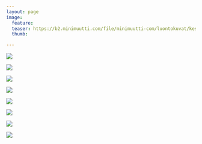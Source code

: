 ```yaml
---
layout: page
image:
  feature:
  teaser: https://b2.minimuutti.com/file/minimuutti-com/luontokuvat/kes%C3%A4/11/DS58011-245px.jpg
  thumb:

---
```


![](https://b2.minimuutti.com/file/minimuutti-com/luontokuvat/kes%C3%A4/11/DS58022-800px.jpg)

![](https://b2.minimuutti.com/file/minimuutti-com/luontokuvat/kes%C3%A4/11/DS58025-800px.jpg)

![](https://b2.minimuutti.com/file/minimuutti-com/luontokuvat/kes%C3%A4/11/DS58005-800px.jpg)

![](https://b2.minimuutti.com/file/minimuutti-com/luontokuvat/kes%C3%A4/11/DS58051-800px.jpg)

![](https://b2.minimuutti.com/file/minimuutti-com/luontokuvat/kes%C3%A4/11/DS58061-800px.jpg)

![](https://b2.minimuutti.com/file/minimuutti-com/luontokuvat/kes%C3%A4/11/DS58011-800px.jpg)

![](https://b2.minimuutti.com/file/minimuutti-com/luontokuvat/kes%C3%A4/11/DS58014-800px.jpg)

![](https://b2.minimuutti.com/file/minimuutti-com/luontokuvat/kes%C3%A4/11/DS58009-800px.jpg)
